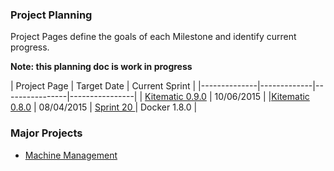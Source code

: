 ### Project Planning

Project Pages define the goals of each Milestone and identify current progress.

**Note: this planning doc is work in progress**

| Project Page | Target Date  | Current Sprint |
|--------------|-------------|----------------|----------------|
| [Kitematic 0.9.0](https://github.com/kitematic/kitematic/wiki/0.9.0-Milestone-Project-Page) | 10/06/2015 | 
|[Kitematic 0.8.0](https://github.com/kitematic/kitematic/wiki/0.8.0-Milestone-Project-Page) | 08/04/2015 | [Sprint 20 ](https://github.com/kitematic/kitematic/wiki/0.8.0-Milestone-Project-Page) |  Docker 1.8.0 |

### Major Projects

- [Machine Management](https://github.com/kitematic/kitematic/wiki/Machine-Management)